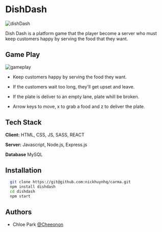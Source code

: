 
# DishDash

![dishDash](https://user-images.githubusercontent.com/87233311/193020033-5f4cac40-39a4-4553-bf7e-ab101af364a0.png)


Dish Dash is a platform game that the player become a server who must keep customers happy by serving the food that they want.


## Game Play

![gameplay](https://user-images.githubusercontent.com/87233311/193019994-5ae9a7e1-b92e-47a2-8fc8-91fa06a87e06.png)

* Keep customers happy by serving the food they want.

* If the customers wait too long, they'll get upset and leave.

* If the plate is deliver to an empty lane, plate whill be broken.

* Arrow keys to move, x to grab a food and z to deliver the plate. 



## Tech Stack

**Client:** HTML, CSS, JS, SASS, REACT

**Server:** Javascript, Node.js, Express.js

**Database** MySQL




## Installation


```bash
  git clone https://git@github.com:nickhuynhq/carma.git
  npm install dishdash
  cd dishdash
  npm start
```


## Authors

-  Chloe Park [@Cheeonon](https://www.github.com/Cheeonon)

